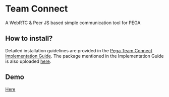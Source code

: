 # Team Connect
A WebRTC &amp; Peer JS based simple communication tool for PEGA

## How to install?

Detailed installation guidelines are provided in the [Pega Team Connect Implementation Guide](https://github.com/glahiri/teamconnect/blob/master/Pega%20Team%20Connect%20Implementation%20Guide%20v1.0.pdf). The package mentioned in the Implementation Guide is also uploaded [here](https://github.com/glahiri/teamconnect/blob/master/TeamConnect_20200616T145834687_010101_20200621T172407_GMT.zip).

## Demo

[Here](https://youtu.be/tUpnLF_m4N0)
